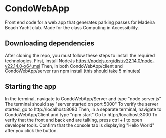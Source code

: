 # CondoWebApp
Front end code for a web app that generates parking passes for Madeira Beach Yacht club. Made for the class Computing in Accessibility.

## Downloading dependencies
After cloning the repo, you must follow these steps to install the required technologies.
First, install NodeJs
https://nodejs.org/dist/v22.14.0/node-v22.14.0-x64.msi
Then, in both CondoWebApp/client and CondoWebApp/server run npm install (this should take 5 minutes)

## Starting the app
In the terminal, navigate to CondoWebApp/Server and type "node server.js"
The terminal should say "server started on port 5000"
To verify the server started, go to http://localhost:8080
Then, in a separate terminal, navigate to CondoWebApp/Client and type "npm start"
Go to http://localhost:3000
To verify that the front and back end are talking, press ctrl + I to open developer tools.
Confirm that the console tab is displaying "Hello World" after you click the button. 

